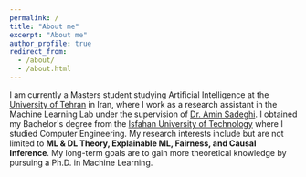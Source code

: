 ```yaml
---
permalink: /
title: "About me"
excerpt: "About me"
author_profile: true
redirect_from: 
  - /about/
  - /about.html
---
```


I am currently a Masters student studying Artificial Intelligence at the [University of Tehran](https://ut.ac.ir/en) in Iran, where I work as a research assistant in the Machine Learning Lab under the supervision of [Dr. Amin Sadeghi](https://scholar.google.com/citations?hl=en&user=Viogmi8AAAAJ&view_op=list_works&sortby=pubdate). I obtained my Bachelor's degree from the [Isfahan University of Technology](http://english.iut.ac.ir/) where I studied Computer Engineering. My research interests include but are not limited to **ML & DL Theory, Explainable ML, Fairness, and Causal Inference**. My long-term goals are to gain more theoretical knowledge by pursuing a Ph.D. in Machine Learning. 
